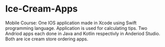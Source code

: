 # Ice-Cream-Apps
Mobile Course: One IOS application made in Xcode using Swift programming language. Application is used for calculating tips.
Two Andriod apps each done in Java and Kotlin respectivly in Anderiod Studio. Both are ice cream store ordering apps.
